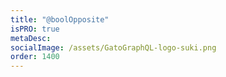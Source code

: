 ```yaml
---
title: "@boolOpposite"
isPRO: true
metaDesc:
socialImage: /assets/GatoGraphQL-logo-suki.png
order: 1400
---
```

